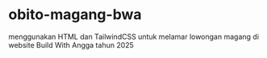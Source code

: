 # obito-magang-bwa
menggunakan HTML dan TailwindCSS untuk melamar lowongan magang di website Build With Angga tahun 2025
